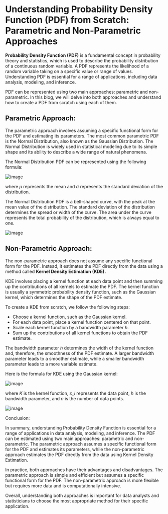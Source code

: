 
# Understanding Probability Density Function (PDF) from Scratch: Parametric and Non-Parametric Approaches

**Probability Density Function (PDF)** is a fundamental concept in probability theory and statistics, which is used to describe the probability distribution of a continuous random variable. A PDF represents the likelihood of a random variable taking on a specific value or range of values. Understanding PDF is essential for a range of applications, including data analysis, modeling, and inference.

PDF can be represented using two main approaches: parametric and non-parametric. In this blog, we will delve into both approaches and understand how to create a PDF from scratch using each of them.

##  Parametric Approach:

The parametric approach involves assuming a specific functional form for the PDF and estimating its parameters. The most common parametric PDF is the Normal Distribution, also known as the Gaussian Distribution. The Normal Distribution is widely used in statistical modeling due to its simple shape and its ability to describe a wide range of natural phenomena.

The Normal Distribution PDF can be represented using the following formula:

![image](https://user-images.githubusercontent.com/55331192/227041089-74e21934-ed6d-4370-834e-40db557a1064.png)

where _μ_ represents the mean and _σ_ represents the standard deviation of the distribution.

The Normal Distribution PDF is a bell-shaped curve, with the peak at the mean value of the distribution. The standard deviation of the distribution determines the spread or width of the curve. The area under the curve represents the total probability of the distribution, which is always equal to one.

![image](https://user-images.githubusercontent.com/55331192/227042229-b65ca224-6336-436f-a6a7-e65abbbd548d.png)


##   Non-Parametric Approach:

The non-parametric approach does not assume any specific functional form for the PDF. Instead, it estimates the PDF directly from the data using a method called **Kernel Density Estimation (KDE).**

KDE involves placing a kernel function at each data point and then summing up the contributions of all kernels to estimate the PDF. The kernel function is usually a symmetric probability density function, such as the Gaussian kernel, which determines the shape of the PDF estimate.

To create a KDE from scratch, we follow the following steps:

* Choose a kernel function, such as the Gaussian kernel.
* For each data point, place a kernel function centered on that point.
* Scale each kernel function by a bandwidth parameter _h_.
* Sum up the contributions of all kernel functions to obtain the PDF estimate.

The bandwidth parameter _h_ determines the width of the kernel function and, therefore, the smoothness of the PDF estimate. A larger bandwidth parameter leads to a smoother estimate, while a smaller bandwidth parameter leads to a more variable estimate.

Here is the formula for KDE using the Gaussian kernel:

![image](https://user-images.githubusercontent.com/55331192/227041046-8449fc39-d405-4f2b-a411-77a2001cbd72.png)


where _K_ is the kernel function, _x_i_ represents the data point, _h_ is the bandwidth parameter, and _n_ is the number of data points.

![image](https://user-images.githubusercontent.com/55331192/227041769-f6cce9f4-c7f7-4790-b1de-3a4dea3b2340.png)


Conclusion:

In summary, understanding Probability Density Function is essential for a range of applications in data analysis, modeling, and inference. The PDF can be estimated using two main approaches: parametric and non-parametric. The parametric approach assumes a specific functional form for the PDF and estimates its parameters, while the non-parametric approach estimates the PDF directly from the data using Kernel Density Estimation.

In practice, both approaches have their advantages and disadvantages. The parametric approach is simple and efficient but assumes a specific functional form for the PDF. The non-parametric approach is more flexible but requires more data and is computationally intensive.

Overall, understanding both approaches is important for data analysts and statisticians to choose the most appropriate method for their specific application.

